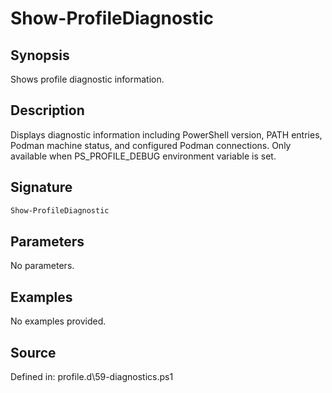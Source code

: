 # Show-ProfileDiagnostic

## Synopsis

Shows profile diagnostic information.

## Description

Displays diagnostic information including PowerShell version, PATH entries,
            Podman machine status, and configured Podman connections. Only available
            when PS_PROFILE_DEBUG environment variable is set.

## Signature

```powershell
Show-ProfileDiagnostic
```

## Parameters

No parameters.

## Examples

No examples provided.

## Source

Defined in: profile.d\59-diagnostics.ps1
